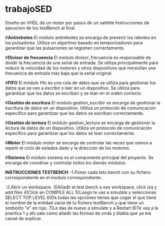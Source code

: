 # trabajoSED
Diseño en VHDL de un motor por pasos de un satélite
Instrucciones de ejecucion de los testBench al final

#**Antirebotes**
El módulo antirebotes se encarga de prevenir los rebotes en los pulsadores. Utiliza un algoritmo basado en temporizadores para garantizar que las pulsaciones se registren correctamente.

#**Divisor de frecuencia**
El módulo divisor_frecuencia es responsable de dividir la frecuencia de una señal de entrada. Se utiliza principalmente para reducir la velocidad de los motores y otros dispositivos que necesitan una frecuencia de entrada más baja que la señal original.

#**FIFO**
El módulo fifo es una cola de datos que se utiliza para gestionar los datos que se van a escribir o leer en un dispositivo. Se utiliza para garantizar que los datos se escriban y se lean en el orden correcto.

#**Gestión de escritura**
El módulo gestion_escribir se encarga de gestionar la escritura de datos en un dispositivo. Utiliza un protocolo de comunicación específico para garantizar que los datos se escriban correctamente.

#**Gestión de lectura**
El módulo gestion_lectura se encarga de gestionar la lectura de datos de un dispositivo. Utiliza un protocolo de comunicación específico para garantizar que los datos se lean correctamente.

#**Motor**
El módulo motor se encarga de controlar las veces que vamos a repetir el ciclo de estados dado y la dirección de los motores. 

#**Sistema**
El módulo sistema es el componente principal del proyecto. Se encarga de coordinar y controlar todos los demás módulos.



**INSTRUCCIONES TESTBENCH**
-1.Poner cada tets bench con su fichero correspondiente en el modulo correspondiente.

-2.Abrir un workspace.
3)Añadir el test bench a ese workspace, click izq y add files
4)Click en COMPILE ALL
5)Luego te vas a simulate y seleccionas SELECT TOP LEVEL
6)De todas las opciones tienes que coger el que tiene el nombre de la entidad vacia de tu fichero testBench y que tiene un simbolito "e" en rojo.
7)Le das de nuevo a simulate y a Restart
8)Te vas a la practica 1 y ahi sale como añadir las formas de onda y blabla que ya me cansé de explicar.
